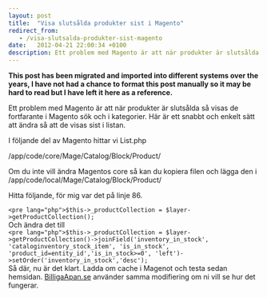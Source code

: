 ```yaml
---
layout: post
title:  "Visa slutsålda produkter sist i Magento"
redirect_from:
   - /visa-slutsalda-produkter-sist-magento
date:   2012-04-21 22:00:34 +0100
description: Ett problem med Magento är att när produkter är slutsålda så visas de fortfarante i Magento sök och i kategorier. Här är ett snabbt och enkelt sätt att ändra så att de visas sist i listan....
---
```


**This post has been migrated and imported into different systems over the years, I have not had a chance to format this post manually so it may be hard to read but I have left it here as a reference.**

Ett problem med Magento är att när produkter är slutsålda så visas de fortfarante i Magento sök och i kategorier. Här är ett snabbt och enkelt sätt att ändra så att de visas sist i listan.  
  
 I följande del av Magento hittar vi List.php  
  
 /app/code/core/Mage/Catalog/Block/Product/  
  
 Om du inte vill ändra Magentos core så kan du kopiera filen och lägga den i /app/code/local/Mage/Catalog/Block/Product/  
  
 Hitta följande, för mig var det på linje 86.

`<pre lang="php">$this->_productCollection = $layer->getProductCollection();`  
 Och ändra det till  
`<pre lang="php">$this->_productCollection = $layer->getProductCollection()->joinField('inventory_in_stock', 'cataloginventory_stock_item', 'is_in_stock', 'product_id=entity_id','is_in_stock>=0', 'left')->setOrder('inventory_in_stock','desc');`  
 Så där, nu är det klart. Ladda om cache i Magenot och testa sedan hemsidan. [BilligaApan.se](BilligaApan.se) använder samma modifiering om ni vill se hur det fungerar.